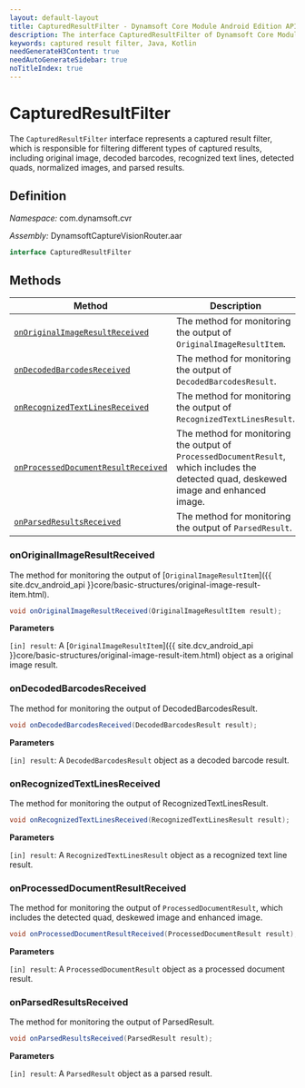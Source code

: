 ```yaml
---
layout: default-layout
title: CapturedResultFilter - Dynamsoft Core Module Android Edition API Reference
description: The interface CapturedResultFilter of Dynamsoft Core Module represents a captured result filter, which is responsible for filtering different types of captured results, including original image, decoded barcodes, recognized text lines, detected quads, normalized images, and parsed results.
keywords: captured result filter, Java, Kotlin
needGenerateH3Content: true
needAutoGenerateSidebar: true
noTitleIndex: true
---
```


# CapturedResultFilter

The `CapturedResultFilter` interface represents a captured result filter, which is responsible for filtering different types of captured results, including original image, decoded barcodes, recognized text lines, detected quads, normalized images, and parsed results.

## Definition

*Namespace:* com.dynamsoft.cvr

*Assembly:* DynamsoftCaptureVisionRouter.aar

```java
interface CapturedResultFilter
```

## Methods

| Method | Description |
| ------ | ----------- |
| [`onOriginalImageResultReceived`](#onoriginalimageresultreceived) | The method for monitoring the output of `OriginalImageResultItem`. |
| [`onDecodedBarcodesReceived`](#ondecodedbarcodesreceived) | The method for monitoring the output of `DecodedBarcodesResult`. |
| [`onRecognizedTextLinesReceived`](#onrecognizedtextlinesreceived) | The method for monitoring the output of `RecognizedTextLinesResult`. |
| [`onProcessedDocumentResultReceived`](#onprocesseddocumentresultreceived) | The method for monitoring the output of `ProcessedDocumentResult`, which includes the detected quad, deskewed image and enhanced image. |
| [`onParsedResultsReceived`](#onparsedresultsreceived) | The method for monitoring the output of `ParsedResult`. |

### onOriginalImageResultReceived

The method for monitoring the output of [`OriginalImageResultItem`]({{ site.dcv_android_api }}core/basic-structures/original-image-result-item.html).

```java
void onOriginalImageResultReceived(OriginalImageResultItem result);
```

**Parameters**

`[in] result`: A [`OriginalImageResultItem`]({{ site.dcv_android_api }}core/basic-structures/original-image-result-item.html) object as a original image result.

### onDecodedBarcodesReceived

The method for monitoring the output of DecodedBarcodesResult.

```java
void onDecodedBarcodesReceived(DecodedBarcodesResult result);
```

**Parameters**

`[in] result`: A `DecodedBarcodesResult` object as a decoded barcode result.

### onRecognizedTextLinesReceived

The method for monitoring the output of RecognizedTextLinesResult.

```java
void onRecognizedTextLinesReceived(RecognizedTextLinesResult result);
```

**Parameters**

`[in] result`: A `RecognizedTextLinesResult` object as a recognized text line result.

### onProcessedDocumentResultReceived

The method for monitoring the output of `ProcessedDocumentResult`, which includes the detected quad, deskewed image and enhanced image.

```java
void onProcessedDocumentResultReceived(ProcessedDocumentResult result);
```

**Parameters**

`[in] result`: A `ProcessedDocumentResult` object as a processed document result.

### onParsedResultsReceived

The method for monitoring the output of ParsedResult.

```java
void onParsedResultsReceived(ParsedResult result);
```

**Parameters**

`[in] result`: A `ParsedResult` object as a parsed result.
